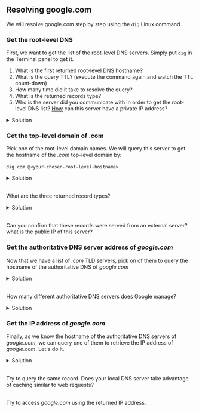 ## Resolving google.com

We will resolve google.com step by step using the `dig` Linux command. 

### Get the root-level DNS

First, we want to get the list of the root-level DNS servers. Simply put `dig` in the Terminal panel to get it.
 
1. What is the first returned root-level DNS hostname?
2. What is the query TTL? (execute the command again and watch the TTL count-down)
3. How many time did it take to resolve the query?
4. What is the returned records type? 
5. Who is the server did you communicate with in order to get the root-level DNS list? [How](https://unix.stackexchange.com/questions/612416/why-does-etc-resolv-conf-point-at-127-0-0-53) can this server have a private IP address? 



<details>
  <summary>
     Solution
  </summary>
    
![.guides/img/dig-output](./dig-output.png)

</details>

### Get the top-level domain of .com

Pick one of the root-level domain names. We will query this server to get the hostname of the *.com* top-level domain by:

`dig com @<your-chosen-root-level-hostname>`


<details>
  <summary>
     Solution
  </summary>

`dig com @e.root-servers.net.`

</details>

\
What are the three returned record types? 

<details>
  <summary>
     Solution
  </summary>

- NS for mapping com. to the hostname of a TLD server.
- A for mapping TLD hostname to IP address.
- AAAA for mapping TLD hostname to IPv6 address.


</details>

\
Can you confirm that these records were served from an external server? what is the public IP of this server? 

### Get the authoritative DNS server address of *google.com*

Now that we have a list of *.com* TLD servers, pick on of them to query the hostname of the authoritative DNS of *google.com*


<details>
  <summary>
     Solution
  </summary>

`dig google.com @a.gtld-servers.net.`

or 

`dig NS google.com`


</details>

\
How many different authoritative DNS servers does Google manage? 


<details>
  <summary>
     Solution
  </summary>


4 authoritative servers: 

ns2.google.com.
ns1.google.com.
ns3.google.com.
ns4.google.com.

</details>



### Get the IP address of *google.com*

Finally, as we know the hostname of the authoritative DNS servers of *google.com*, we can query one of them to retrieve the IP address of *google.com*. Let's do it.



<details>
  <summary>
     Solution
  </summary>

`dig google.com @ns2.google.com.`

or 

`dig A google.com`

</details>

\
Try to query the same record. Does your local DNS server take advantage of caching similar to web requests?

\
Try to access *google.com* using the returned IP address.